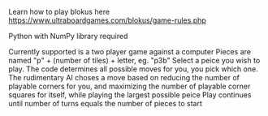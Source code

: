Learn how to play blokus here https://www.ultraboardgames.com/blokus/game-rules.php

Python with NumPy library required

Currently supported is a two player game against a computer
Pieces are named "p" + (number of tiles) + letter, eg. "p3b"
Select a peice you wish to play. The code determines all possible moves for you, you pick which one.
The rudimentary AI choses a move based on reducing the number of playable corners for you, and maximizing the number of playable corner squares for itself, while playing the largest possible peice
Play continues until number of turns equals the number of pieces to start
